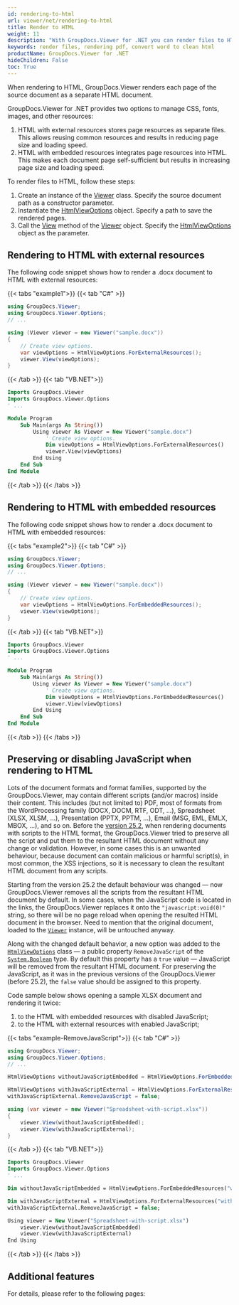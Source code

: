 ```yaml
---
id: rendering-to-html
url: viewer/net/rendering-to-html
title: Render to HTML
weight: 11
description: "With GroupDocs.Viewer for .NET you can render files to HTML format. As a simple usecase please see how easily you can convert Microsoft Word to clean html."
keywords: render files, rendering pdf, convert word to clean html
productName: GroupDocs.Viewer for .NET
hideChildren: False
toc: True
---
```

When rendering to HTML, GroupDocs.Viewer renders each page of the source document as a separate HTML document.

GroupDocs.Viewer for .NET provides two options to manage CSS, fonts, images, and other resources:

1. HTML with external resources stores page resources as separate files. This allows reusing common resources and results in reducing page size and loading speed.
2. HTML with embedded resources integrates page resources into HTML. This makes each document page self-sufficient but results in increasing page size and loading speed.

To render files to HTML, follow these steps:

1. Create an instance of the [Viewer](https://reference.groupdocs.com/net/viewer/groupdocs.viewer/viewer) class. Specify the source document path as a constructor parameter.
2. Instantiate the [HtmlViewOptions](https://reference.groupdocs.com/net/viewer/groupdocs.viewer.options/htmlviewoptions) object. Specify a path to save the rendered  pages.
3. Call the [View](https://reference.groupdocs.com/net/viewer/groupdocs.viewer/viewer/methods/view) method of the [Viewer](https://reference.groupdocs.com/net/viewer/groupdocs.viewer/viewer) object. Specify the [HtmlViewOptions](https://reference.groupdocs.com/net/viewer/groupdocs.viewer.options/htmlviewoptions) object as the parameter.

## Rendering to HTML with external resources

The following code snippet shows how to render a .docx document to HTML with external resources: 

{{< tabs "example1">}}
{{< tab "C#" >}}
```csharp
using GroupDocs.Viewer;
using GroupDocs.Viewer.Options;
// ...

using (Viewer viewer = new Viewer("sample.docx"))
{
    // Create view options.
    var viewOptions = HtmlViewOptions.ForExternalResources();
    viewer.View(viewOptions);
}
```
{{< /tab >}}
{{< tab "VB.NET">}}
```vb
Imports GroupDocs.Viewer
Imports GroupDocs.Viewer.Options
' ...

Module Program
    Sub Main(args As String())
        Using viewer As Viewer = New Viewer("sample.docx")
            ' Create view options.
            Dim viewOptions = HtmlViewOptions.ForExternalResources()
            viewer.View(viewOptions)
        End Using
    End Sub
End Module
```
{{< /tab >}}
{{< /tabs >}}

## Rendering to HTML with embedded resources

The following code snippet shows how to render a .docx document to HTML with embedded resources:

{{< tabs "example2">}}
{{< tab "C#" >}}
```csharp
using GroupDocs.Viewer;
using GroupDocs.Viewer.Options;
// ...

using (Viewer viewer = new Viewer("sample.docx"))
{
    // Create view options.
    var viewOptions = HtmlViewOptions.ForEmbeddedResources();
    viewer.View(viewOptions);
}
```
{{< /tab >}}
{{< tab "VB.NET">}}
```vb
Imports GroupDocs.Viewer
Imports GroupDocs.Viewer.Options
' ...

Module Program
    Sub Main(args As String())
        Using viewer As Viewer = New Viewer("sample.docx")
            ' Create view options.
            Dim viewOptions = HtmlViewOptions.ForEmbeddedResources()
            viewer.View(viewOptions)
        End Using
    End Sub
End Module
```
{{< /tab >}}
{{< /tabs >}}

## Preserving or disabling JavaScript when rendering to HTML

Lots of the document formats and format families, supported by the GroupDocs.Viewer, may contain different scripts (and/or macros) inside their content. This includes (but not limited to) PDF, most of formats from the WordProcessing family (DOCX, DOCM, RTF, ODT, ...), Spreadsheet (XLSX, XLSM, ...), Presentation (PPTX, PPTM, ...), Email (MSG, EML, EMLX, MBOX, ...), and so on. Before the [version 25.2](https://releases.groupdocs.com/viewer/net/release-notes/2025/groupdocs-viewer-for-net-25-2-release-notes/), when rendering documents with scripts to the HTML format, the GroupDocs.Viewer tried to preserve all the script and put them to the resultant HTML document without any change or validation. However, in some cases this is an unwanted behaviour, because document can contain malicious or harmful script(s), in most common, the XSS injections, so it is necessary to clean the resultant HTML document from any scripts.

Starting from the version 25.2 the default behaviour was changed — now GroupDocs.Viewer removes all the scripts from the resultant HTML document by default. In some cases, when the JavaScript code is located in the links, the GroupDocs.Viewer replaces it onto the `"javascript:void(0)"` string, so there will be no page reload when opening the resulted HTML document in the browser. Need to mention that the original document, loaded to the [`Viewer`](https://reference.groupdocs.com/net/viewer/groupdocs.viewer/viewer) instance, will be untouched anyway.

Along with the changed default behavior, a new option was added to the [`HtmlViewOptions`](https://reference.groupdocs.com/net/viewer/groupdocs.viewer.options/htmlviewoptions) class — a public property `RemoveJavaScript` of the [`System.Boolean`](https://learn.microsoft.com/dotnet/api/system.boolean) type. By default this property has a `true` value — JavaScript will be removed from the resultant HTML document. For preserving the JavaScript, as it was in the previous versions of the GroupDocs.Viewer (before 25.2), the `false` value should be assigned to this property.

Code sample below shows opening a sample XLSX document and rendering it twice:
1. to the HTML with embedded resources with disabled JavaScript;
2. to the HTML with external resources with enabled JavaScript;

{{< tabs "example-RemoveJavaScript">}}
{{< tab "C#" >}}
```csharp
using GroupDocs.Viewer;
using GroupDocs.Viewer.Options;
// ...

HtmlViewOptions withoutJavaScriptEmbedded = HtmlViewOptions.ForEmbeddedResources("without-js-page{0}.html");

HtmlViewOptions withJavaScriptExternal = HtmlViewOptions.ForExternalResources("with-js-page{0}.html", "with-js-page{0}/resource-{1}", "with-js-page{0}/resource-{1}");
withJavaScriptExternal.RemoveJavaScript = false;

using (var viewer = new Viewer("Spreadsheet-with-script.xlsx"))
{
    viewer.View(withoutJavaScriptEmbedded);
    viewer.View(withJavaScriptExternal);
}
```
{{< /tab >}}
{{< tab "VB.NET">}}
```vb
Imports GroupDocs.Viewer
Imports GroupDocs.Viewer.Options
' ...

Dim withoutJavaScriptEmbedded = HtmlViewOptions.ForEmbeddedResources("without-js-page{0}.html")

Dim withJavaScriptExternal = HtmlViewOptions.ForExternalResources("with-js-page{0}.html", "with-js-page{0}/resource-{1}", "with-js-page{0}/resource-{1}")
withJavaScriptExternal.RemoveJavaScript = false;

Using viewer = New Viewer("Spreadsheet-with-script.xlsx")	
	viewer.View(withoutJavaScriptEmbedded)
	viewer.View(withJavaScriptExternal)
End Using
```
{{< /tab >}}
{{< /tabs >}}


## Additional features

For details, please refer to the following pages:
